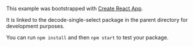 This example was bootstrapped with [Create React App](https://github.com/facebook/create-react-app).

It is linked to the decode-single-select package in the parent directory for development purposes.

You can run `npm install` and then `npm start` to test your package.
